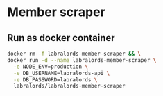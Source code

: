 # Member scraper

## Run as docker container

```sh
docker rm -f labralords-member-scraper && \
docker run -d --name labralords-member-scraper \
  -e NODE_ENV=production \
  -e DB_USERNAME=labralords-api \
  -e DB_PASSWORD=labralords \
  labralords/labralords-member-scraper
```
